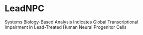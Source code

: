 # LeadNPC
Systems Biology-Based Analysis Indicates Global Transcriptional Impairment in Lead-Treated Human Neural Progenitor Cells
